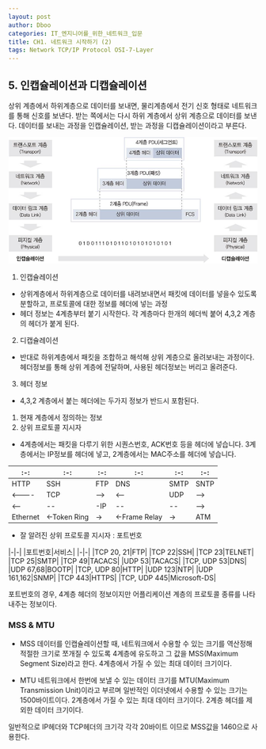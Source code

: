 ```yaml
---
layout: post
author: Dboo
categories: IT_엔지니어를_위한_네트워크_입문
title: CH1. 네트워크 시작하기 (2)
tags: Network TCP/IP Protocol OSI-7-Layer
---
```


## 5. 인캡슐레이션과 디캡슐레이션

상위 계층에서 하위계층으로 데이터를 보내면, 물리계층에서 전기 신호 형태로 네트워크를 통해 신호를 보낸다.
받는 쪽에서는 다시 하위 계층에서 상위 계층으로 데이터를 보낸다. 데이터를 보내는 과정을 인캡슐레이션, 받는
과정을 디캡슐레이션이라고 부른다.

![encap-and-decap](/assets/img/Network-Starter/encap-decap.jpeg)

1. 인캡슐레이션
  - 상위계층에서 하위계층으로 데이터를 내려보내면서 패킷에 데이터를 넣을수 있도록 분할하고, 프로토콜에 대한
정보를 헤더에 넣는 과정
  - 헤더 정보는 4계층부터 붙기 시작한다. 각 계층마다 한개의 헤더씩 붙어 4,3,2 계층의 헤더가 붙게 된다.
2. 디캡슐레이션
  - 반대로 하위계층에서 패킷을 조합하고 해석해 상위 계층으로 올려보내는 과정이다. 헤더정보를 통해 상위 계층에
전달하며, 사용된 헤더정보는 버리고 올려준다.
3. 헤더 정보
  - 4,3,2 계층에서 붙는 헤더에는 두가지 정보가 반드시 포함된다.
  1. 현재 계층에서 정의하는 정보
  2. 상위 프로토콜 지시자
  - 4계층에서는 패킷을 다루기 위한 시퀀스번호, ACK번호 등을 헤더에 넣습니다. 3계층에서는 IP정보를 헤더에
넣고, 2계층에서는 MAC주소를 헤더에 넣습니다.

|:-:|:-:|:-:|:-:|:-:|:-:|
|-|-|-|-|-|-|
|HTTP|SSH|FTP|DNS|SMTP|SNTP|
|<----|TCP|-->|<--|UDP|-->|
|<--|--|-IP|--|--|-->|
|Ethernet|<-Token Ring|->|<-Frame Relay|->|ATM|

- 잘 알려진 상위 프로토콜 지시자 : 포트번호

|-|-|
|포트번호|서비스|
|-|-|
|TCP 20, 21|FTP|
|TCP 22|SSH|
|TCP 23|TELNET|
|TCP 25|SMTP|
|TCP 49|TACACS|
|UDP 53|TACACS|
|TCP, UDP 53|DNS|
|UDP 67,68|BOOTP|
|TCP, UDP 80|HTTP|
|UDP 123|NTP|
|UDP 161,162|SNMP|
|TCP 443|HTTPS|
|TCP, UDP 445|Microsoft-DS|

포트번호의 경우, 4계층 헤더의 정보이지만 어플리케이션 계층의 프로토콜 종류를 나타내주는 정보이다.

### MSS & MTU

- MSS
  데이터를 인캡슐레이션할 때, 네트워크에서 수용할 수 있는 크기를 역산정해 적절한 크기로 쪼개질 수
있도록 4계층에 유도하고 그 값을 MSS(Maximum Segment Size)라고 한다.
  4계층에서 가질 수 있는 최대 데이터 크기이다.

- MTU
  네트워크에서 한번에 보낼 수 있는 데이터 크기를 MTU(Maximum Transmission Unit)이라고
부르며 일반적인 이더넷에서 수용할 수 있는 크기는 1500바이트이다.
  2계층에서 가질 수 있는 최대 데이터 크기이다.
  2계층 헤더를 제외한 데이터 크기이다.

일반적으로 IP헤더와 TCP헤더의 크기각 각각 20바이트 이므로 MSS값을 1460으로 사용한다.
